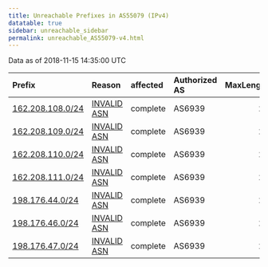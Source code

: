 ```yaml
---
title: Unreachable Prefixes in AS55079 (IPv4)
datatable: true
sidebar: unreachable_sidebar
permalink: unreachable_AS55079-v4.html
---
```


Data as of 2018-11-15 14:35:00 UTC


<div class="datatable-begin"></div>

| Prefix                                                     | Reason                                                                                                  | affected   | Authorized AS   |   MaxLength | Anchor                           |   unreachable /24s |
|:-----------------------------------------------------------|:--------------------------------------------------------------------------------------------------------|:-----------|:----------------|------------:|:---------------------------------|-------------------:|
| [162.208.108.0/24](https://stat.ripe.net/162.208.108.0/24) | [INVALID ASN](https://rpki-validator.ripe.net/announcement-preview?asn=AS55079&prefix=162.208.108.0/24) | complete   | AS6939          |          24 | [ARIN](unreachable_ARIN-v4.html) |                  1 |
| [162.208.109.0/24](https://stat.ripe.net/162.208.109.0/24) | [INVALID ASN](https://rpki-validator.ripe.net/announcement-preview?asn=AS55079&prefix=162.208.109.0/24) | complete   | AS6939          |          24 | [ARIN](unreachable_ARIN-v4.html) |                  1 |
| [162.208.110.0/24](https://stat.ripe.net/162.208.110.0/24) | [INVALID ASN](https://rpki-validator.ripe.net/announcement-preview?asn=AS55079&prefix=162.208.110.0/24) | complete   | AS6939          |          24 | [ARIN](unreachable_ARIN-v4.html) |                  1 |
| [162.208.111.0/24](https://stat.ripe.net/162.208.111.0/24) | [INVALID ASN](https://rpki-validator.ripe.net/announcement-preview?asn=AS55079&prefix=162.208.111.0/24) | complete   | AS6939          |          24 | [ARIN](unreachable_ARIN-v4.html) |                  1 |
| [198.176.44.0/24](https://stat.ripe.net/198.176.44.0/24)   | [INVALID ASN](https://rpki-validator.ripe.net/announcement-preview?asn=AS55079&prefix=198.176.44.0/24)  | complete   | AS6939          |          24 | [ARIN](unreachable_ARIN-v4.html) |                  1 |
| [198.176.46.0/24](https://stat.ripe.net/198.176.46.0/24)   | [INVALID ASN](https://rpki-validator.ripe.net/announcement-preview?asn=AS55079&prefix=198.176.46.0/24)  | complete   | AS6939          |          24 | [ARIN](unreachable_ARIN-v4.html) |                  1 |
| [198.176.47.0/24](https://stat.ripe.net/198.176.47.0/24)   | [INVALID ASN](https://rpki-validator.ripe.net/announcement-preview?asn=AS55079&prefix=198.176.47.0/24)  | complete   | AS6939          |          24 | [ARIN](unreachable_ARIN-v4.html) |                  1 |

<div class="datatable-end"></div>